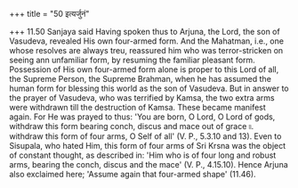 +++
title = "50 इत्यर्जुनं"

+++
11.50 Sanjaya said Having spoken thus to Arjuna, the Lord, the son of Vasudeva, revealed His own four-armed form. And the Mahatman, i.e., one whose resolves are always treu, reassured him who was terror-stricken on seeing ann unfamiliar form, by resuming the familiar pleasant form.
Possession of His own four-armed form alone is proper to this Lord of all, the Supreme Person, the Supreme Brahman, when he has assumed the human form for blessing this world as the son of Vasudeva. But in answer to the prayer of Vasudeva, who was terrified by Kamsa, the two extra arms were withdrawn till the destruction of Kamsa. These became manifest again. For He was prayed to thus: 'You are born, O Lord, O Lord of gods,
withdraw this form bearing conch, discus and mace out of grace ৷৷.
withdraw this form of four arms, O Self of all' (V. P., 5.3.10 and 13).
Even to Sisupala, who hated Him, this form of four arms of Sri Krsna was the object of constant thought, as described in: 'Him who is of four long and robust arms, bearing the conch, discus and the mace' (V. P.,
4.15.10). Hence Arjuna also exclaimed here; 'Assume again that four-armed shape' (11.46).
